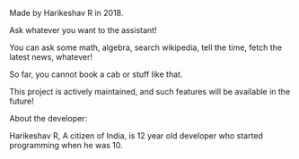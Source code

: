 Made by Harikeshav R in 2018.

Ask whatever you want to the assistant!

You can ask some math, algebra, search wikipedia, tell the time, fetch the latest news, whatever!

So far, you cannot book a cab or stuff like that.

This project is actively maintained, and such features will be available in the future!

About the developer:

Harikeshav R, A citizen of India, is  12 year old developer who started programming when he was 10.
